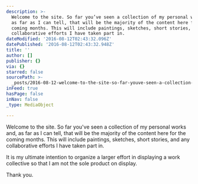 ```yaml
---
description: >-
  Welcome to the site. So far you’ve seen a collection of my personal works and,
  as far as I can tell, that will be the majority of the content here for the
  coming months. This will include paintings, sketches, short stories, and any
  collaborative efforts I have taken part in. 
dateModified: '2016-08-12T02:43:32.096Z'
datePublished: '2016-08-12T02:43:32.948Z'
title: ''
author: []
publisher: {}
via: {}
starred: false
sourcePath: >-
  _posts/2016-08-12-welcome-to-the-site-so-far-youve-seen-a-collection-of-my-p.md
inFeed: true
hasPage: false
inNav: false
_type: MediaObject

---
```

Welcome to the site. So far you've seen a collection of my personal works and, as far as I can tell, that will be the majority of the content here for the coming months. This will include paintings, sketches, short stories, and any collaborative efforts I have taken part in. 

It is my ultimate intention to organize a larger effort in displaying a work collective so that I am not the sole product on display.

Thank you.